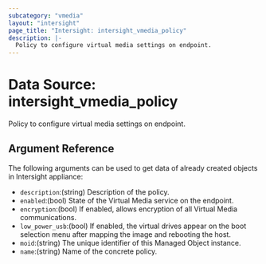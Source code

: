 ```yaml
---
subcategory: "vmedia"
layout: "intersight"
page_title: "Intersight: intersight_vmedia_policy"
description: |-
  Policy to configure virtual media settings on endpoint.
---
```


# Data Source: intersight_vmedia_policy
Policy to configure virtual media settings on endpoint.
## Argument Reference
The following arguments can be used to get data of already created objects in Intersight appliance:
* `description`:(string) Description of the policy. 
* `enabled`:(bool) State of the Virtual Media service on the endpoint. 
* `encryption`:(bool) If enabled, allows encryption of all Virtual Media communications. 
* `low_power_usb`:(bool) If enabled, the virtual drives appear on the boot selection menu after mapping the image and rebooting the host. 
* `moid`:(string) The unique identifier of this Managed Object instance. 
* `name`:(string) Name of the concrete policy. 
